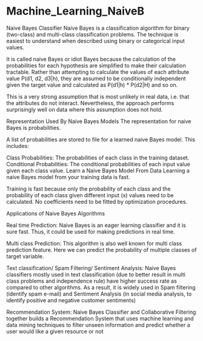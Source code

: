 # Machine_Learning_NaiveB

Naive Bayes Classifier
Naive Bayes is a classification algorithm for binary (two-class) and multi-class classification problems. The technique is easiest to understand when described using binary or categorical input values.

It is called naive Bayes or idiot Bayes because the calculation of the probabilities for each hypothesis are simplified to make their calculation tractable. Rather than attempting to calculate the values of each attribute value P(d1, d2, d3|h), they are assumed to be conditionally independent given the target value and calculated as P(d1|h) * P(d2|H) and so on.

This is a very strong assumption that is most unlikely in real data, i.e. that the attributes do not interact. Nevertheless, the approach performs surprisingly well on data where this assumption does not hold.

Representation Used By Naive Bayes Models
The representation for naive Bayes is probabilities.

A list of probabilities are stored to file for a learned naive Bayes model. This includes:

Class Probabilities: The probabilities of each class in the training dataset.
Conditional Probabilities: The conditional probabilities of each input value given each class value.
Learn a Naive Bayes Model From Data
Learning a naive Bayes model from your training data is fast.

Training is fast because only the probability of each class and the probability of each class given different input (x) values need to be calculated. No coefficients need to be fitted by optimization procedures.

Applications of Naive Bayes Algorithms

Real time Prediction: Naive Bayes is an eager learning classifier and it is sure fast. Thus, it could be used for making predictions in real time.

Multi class Prediction: This algorithm is also well known for multi class prediction feature. Here we can predict the probability of multiple classes of target variable.

Text classification/ Spam Filtering/ Sentiment Analysis: Naive Bayes classifiers mostly used in text classification (due to better result in multi class problems and independence rule) have higher success rate as compared to other algorithms. As a result, it is widely used in Spam filtering (identify spam e-mail) and Sentiment Analysis (in social media analysis, to identify positive and negative customer sentiments)

Recommendation System: Naive Bayes Classifier and Collaborative Filtering together builds a Recommendation System that uses machine learning and data mining techniques to filter unseen information and predict whether a user would like a given resource or not

